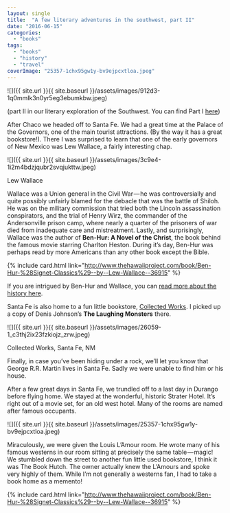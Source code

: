 ```yaml
---
layout: single
title:  "A few literary adventures in the southwest, part II"
date: "2016-06-15"
categories: 
  - "books"
tags: 
  - "books"
  - "history"
  - "travel"
coverImage: "25357-1chx95gw1y-bv9ejpcxtloa.jpeg"
---
```


![]({{ site.url }}{{ site.baseurl }}/assets/images/912d3-1q0mmlk3n0yr5eg3ebumkbw.jpeg)

(part II in our literary exploration of the Southwest. You can find Part I [here](https://medium.com/@thehawaiiproj/80caf2165452))

After Chaco we headed off to Santa Fe. We had a great time at the Palace of the Governors, one of the main tourist attractions. (By the way it has a great bookstore!). There I was surprised to learn that one of the early governors of New Mexico was Lew Wallace, a fairly interesting chap.

![]({{ site.url }}{{ site.baseurl }}/assets/images/3c9e4-1i2m4bdzjqubr2svqjukttw.jpeg)

Lew Wallace

Wallace was a Union general in the Civil War — he was controversially and quite possibly unfairly blamed for the debacle that was the battle of Shiloh. He was on the military commission that tried both the Lincoln assassination conspirators, and the trial of Henry Wirz, the commander of the Andersonville prison camp, where nearly a quarter of the prisoners of war died from inadequate care and mistreatment. Lastly, and surprisingly, Wallace was the author of **Ben-Hur: A Novel of the Christ**, the book behind the famous movie starring Charlton Heston. During it’s day, Ben-Hur was perhaps read by more Americans than any other book except the Bible.

{% include card.html link="http://www.thehawaiiproject.com/book/Ben-Hur-%28Signet-Classics%29--by--Lew-Wallace--36915" %}

If you are intrigued by Ben-Hur and Wallace, you can [read more about the history here](http://www.slate.com/articles/life/history/2013/03/ben_hur_and_lew_wallace_how_the_scapegoat_of_shiloh_became_one_of_the_best.html).

Santa Fe is also home to a fun little bookstore, [Collected Works](http://www.collectedworksbookstore.com/). I picked up a copy of Denis Johnson’s **The Laughing Monsters** there.

![]({{ site.url }}{{ site.baseurl }}/assets/images/26059-1_c3thj2ix23fzkiojz_zrw.jpeg)

Collected Works, Santa Fe, NM

Finally, in case you’ve been hiding under a rock, we’ll let you know that George R.R. Martin lives in Santa Fe. Sadly we were unable to find him or his house.

After a few great days in Santa Fe, we trundled off to a last day in Durango before flying home. We stayed at the wonderful, historic Strater Hotel. It’s right out of a movie set, for an old west hotel. Many of the rooms are named after famous occupants.

![]({{ site.url }}{{ site.baseurl }}/assets/images/25357-1chx95gw1y-bv9ejpcxtloa.jpeg)

Miraculously, we were given the Louis L’Amour room. He wrote many of his famous westerns in our room sitting at precisely the same table — magic! We stumbled down the street to another fun little used bookstore, I think it was The Book Hutch. The owner actually knew the L’Amours and spoke very highly of them. While I’m not generally a westerns fan, I had to take a book home as a memento!

{% include card.html link="http://www.thehawaiiproject.com/book/Ben-Hur-%28Signet-Classics%29--by--Lew-Wallace--36915" %}

